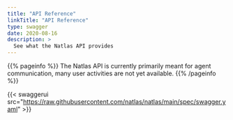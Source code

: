 ```yaml
---
title: "API Reference"
linkTitle: "API Reference"
type: swagger
date: 2020-08-16
description: >
  See what the Natlas API provides
---
```


{{% pageinfo %}}
The Natlas API is currently primarily meant for agent communication, many user activities are not yet available.
{{% /pageinfo %}}

{{< swaggerui src="https://raw.githubusercontent.com/natlas/natlas/main/spec/swagger.yaml" >}}
